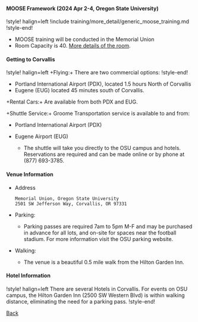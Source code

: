 #### MOOSE Framework (2024 Apr 2-4, Oregon State University)

!style! halign=left
!include training/more_detail/generic_moose_training.md
!style-end!

- MOOSE training will be conducted in the Memorial Union
- Room Capacity is 40. [More details of the room](https://mu.oregonstate.edu/reservations).

#### Getting to Corvallis

!style! halign=left
+Flying:+ There are two commercial options:
!style-end!

- Portland International Airport (PDX), located 1.5 hours North of Corvallis
- Eugene (EUG) located 45 minutes south of Corvallis.

+Rental Cars:+ Are available from both PDX and EUG.

+Shuttle Service:+ Groome Transportation service is available to and from:

- Portland International Airport (PDX)
- Eugene Airport (EUG)

  - The shuttle will take you directly to the OSU campus and hotels. Reservations are required and
    can be made online or by phone at (877) 693-3785.

#### Venue Information

- Address

  ```pre
  Memorial Union, Oregon State University
  2501 SW Jefferson Way, Corvallis, OR 97331
  ```

- Parking:

  - Parking passes are required 7am to 5pm M-F and may be purchased in advance for all lots, and
    on-site for spaces near the football stadium. For more information visit the OSU parking
    website.

- Walking:

  - The venue is a beautiful 0.5 mile walk from the Hilton Garden Inn.

#### Hotel Information

!style! halign=left
There are several Hotels in Corvallis. For events on OSU campus, the Hilton Garden Inn (2500 SW
Western Blvd) is within walking distance, eliminating the need for a parking pass.
!style-end!

[Back](training/index.md)
